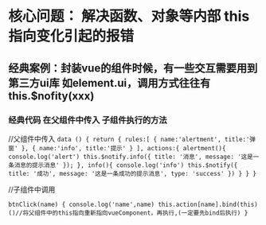 # 核心问题： 解决函数、对象等内部 this指向变化引起的报错

## 经典案例：封装vue的组件时候，有一些交互需要用到第三方ui库 如element.ui，调用方式往往有this.$nofity(xxx)

### 经典代码  在父组件中传入 子组件执行的方法
//父组件中传入
` data () {
    return {
      rules:[
      {
        name:'alertment',
        title:'弹窗'
      },
      {
        name:'info',
        title:'提示'
      }
      ],
      actions:{
        alertment(){
          console.log('alert')
          this.$notify.info({
            title: '消息',
            message: '这是一条消息的提示消息'
          });
        },
        info(){
          console.log('info')
          this.$notify({
            title: '成功',
            message: '这是一条成功的提示消息',
            type: 'success'
          })
        }
      }
    }
`

//子组件中调用

`
  	btnClick(name) {
  		console.log('name',name)
  		this.action[name].bind(this)()//将父组件中的this指向重新指向vueComponent，再执行,(一定要先bind后执行)
  	}
`


